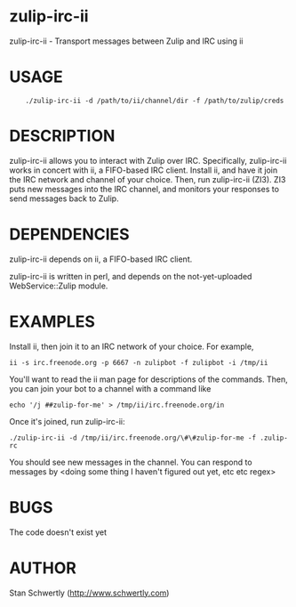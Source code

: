 # zulip-irc-ii

zulip-irc-ii - Transport messages between Zulip and IRC using ii

# USAGE

        ./zulip-irc-ii -d /path/to/ii/channel/dir -f /path/to/zulip/creds

# DESCRIPTION

zulip-irc-ii allows you to interact with Zulip over IRC. Specifically,
zulip-irc-ii works in concert with ii, a FIFO-based IRC client. Install ii,
and have it join the IRC network and channel of your choice. Then, run
zulip-irc-ii (ZI3). ZI3 puts new messages into the IRC channel, and monitors your
responses to send messages back to Zulip.

# DEPENDENCIES

zulip-irc-ii depends on ii, a FIFO-based IRC client.

zulip-irc-ii is written in perl, and depends on the not-yet-uploaded
WebService::Zulip module.

# EXAMPLES

Install ii, then join it to an IRC network of your choice. For example,

    ii -s irc.freenode.org -p 6667 -n zulipbot -f zulipbot -i /tmp/ii

You'll want to read the ii man page for descriptions of the commands. Then, you
can join your bot to a channel with a command like

    echo '/j ##zulip-for-me' > /tmp/ii/irc.freenode.org/in

Once it's joined, run zulip-irc-ii:

    ./zulip-irc-ii -d /tmp/ii/irc.freenode.org/\#\#zulip-for-me -f .zulip-rc

You should see new messages in the channel. You can respond to messages by
<doing some thing I haven't figured out yet, etc etc regex>

# BUGS

The code doesn't exist yet

# AUTHOR

Stan Schwertly (http://www.schwertly.com)
